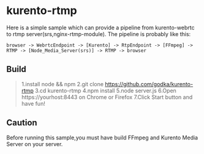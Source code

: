 # kurento-rtmp #

Here is a simple sample which can provide a pipeline from kurento-webrtc to rtmp server(srs,nginx-rtmp-module).
The pipeline is probably like this:

```
browser -> WebrtcEndpoint -> [Kurento] -> RtpEndpoint -> [FFmpeg] -> RTMP -> [Node_Media_Server(srs)] -> RTMP -> browser
```

## Build ##

>1.install node && npm
>2.git clone https://github.com/godka/kurento-rtmp
>3.cd kurento-rtmp
>4.npm install
>5.node server.js
>6.Open https://yourhost:8443 on Chrome or Firefox
>7.Click Start button and have fun!

## Caution ##

Before running this sample,you must have build FFmpeg and Kurento Media Server on your server.
